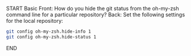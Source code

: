 START
Basic
Front: 
How do you hide the git status from the oh-my-zsh command line for a particular repository?
Back: 
Set the following settings for the local repository:
```sh
git config oh-my-zsh.hide-info 1
git config oh-my-zsh.hide-status 1
```

END
